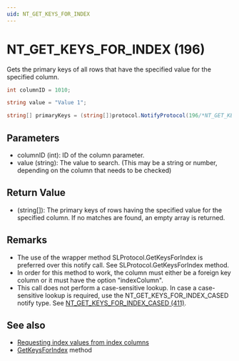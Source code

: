 ```yaml
---
uid: NT_GET_KEYS_FOR_INDEX
---
```


# NT_GET_KEYS_FOR_INDEX (196)

Gets the primary keys of all rows that have the specified value for the specified column.

```csharp
int columnID = 1010;

string value = "Value 1";

string[] primaryKeys = (string[])protocol.NotifyProtocol(196/*NT_GET_KEYS_FOR_INDEX*/ , columnID, value);
```

## Parameters

- columnID (int): ID of the column parameter.
- value (string): The value to search. (This may be a string or number, depending on the column that needs to be checked) 

## Return Value

- (string[]): The primary keys of rows having the specified value for the specified column. If no matches are found, an empty array is returned.

## Remarks

- The use of the wrapper method SLProtocol.GetKeysForIndex is preferred over this notify call. See SLProtocol.GetKeysForIndex method.
- In order for this method to work, the column must either be a foreign key column or it must have the option "indexColumn".
- This call does not perform a case-sensitive lookup.<!-- RN 15333 --> In case a case-sensitive lookup is required, use the NT_GET_KEYS_FOR_INDEX_CASED notify type. See [NT_GET_KEYS_FOR_INDEX_CASED (411)](xref:NT_GET_KEYS_FOR_INDEX_CASED).

## See also

- [Requesting index values from index columns](xref:Protocol.Params.Param.ArrayOptions.ColumnOption#requesting-index-values-from-index-columns)
- [GetKeysForIndex](xref:Skyline.DataMiner.Scripting.SLProtocol.GetKeysForIndex(System.Int32,System.String)) method
